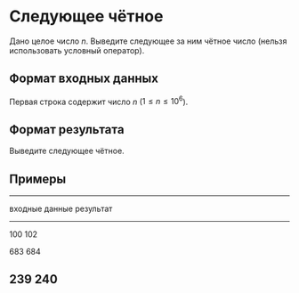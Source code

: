 # Следующее чётное

Дано целое число $n$. Выведите следующее за ним чётное число
(нельзя использовать условный оператор).

## Формат входных данных

Первая строка содержит число $n$ ($1 \leqslant n \leqslant 10^6$).

## Формат результата

Выведите следующее чётное.

## Примеры

------------------------------
входные данные  результат
--------------  --------------
100             102

683             684

239             240
------------------------------
